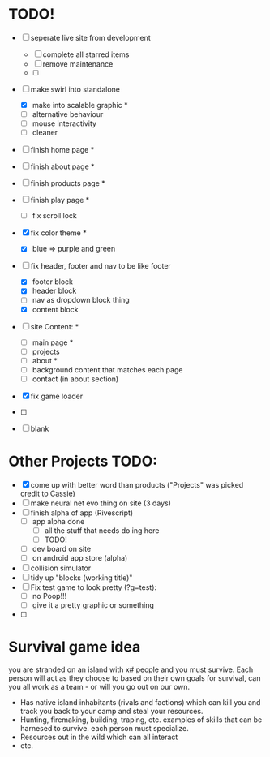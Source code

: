 # TODO!

- [ ] seperate live site from development
	- [ ] complete all starred items
	- [ ] remove maintenance
	- [ ] 

- [ ] make swirl into standalone
	- [x] make into scalable graphic *
	- [ ] alternative behaviour
	- [ ] mouse interactivity
	- [ ] cleaner
- [ ] finish home page *
- [ ] finish about page *
- [ ] finish products page *
- [ ] finish play page *
	- [ ] fix scroll lock
- [x] fix color theme *
	- [x] blue => purple and green
- [ ] fix header, footer and nav to be like footer
	- [x] footer block
	- [x] header block
	- [ ] nav as dropdown block thing
	- [x] content block
- [ ] site Content: *
	- [ ] main page *
	- [ ] projects 
	- [ ] about *
	- [ ] background content that matches each page
	- [ ] contact (in about section)
- [x] fix game loader
- [ ] 

- [ ] blank

# Other Projects TODO:
- [x] come up with better word than products ("Projects" was picked credit to Cassie)
- [ ] make neural net evo thing on site (3 days)
- [ ] finish alpha of app (Rivescript)
	- [ ] app alpha done
		- [ ] all the stuff that needs do ing here
		- [ ] TODO!
	- [ ] dev board on site
	- [ ] on android app store (alpha)
- [ ] collision simulator
- [ ] tidy up "blocks (working title)"
- [ ] Fix test game to look pretty (?g=test):
	- [ ] no Poop!!!
	- [ ] give it a pretty graphic or something
- [ ] 


# Survival game idea

you are stranded on an island with x# people and you must survive. Each person will act as they choose to based on their own goals for survival, can you all work as a team - or will you go out on our own. 

- Has native island inhabitants (rivals and factions) which can kill you and track you back to your camp and steal your resources.
- Hunting, firemaking, building, traping, etc.  examples of skills that can be harnesed to survive. each person must specialize.
- Resources out in the wild which can all interact
- etc.
